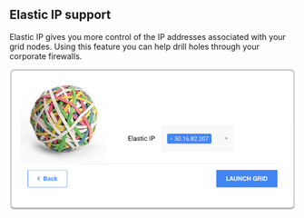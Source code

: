 ## Elastic IP support

Elastic IP gives you more control of the IP addresses associated with your grid nodes. Using this feature you can help drill holes through your corporate firewalls.

![](images/elastic-ip.png)
